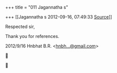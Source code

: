 +++
title = "011 Jagannatha s"

+++
[[Jagannatha s	2012-09-16, 07:49:33 [Source](https://groups.google.com/g/samskrita/c/N7G-NNmPYoY)]]



Respected sir,

Thank you for references.  
  

2012/9/16 Hnbhat B.R. \<[hnbh...@gmail.com]()\>  





